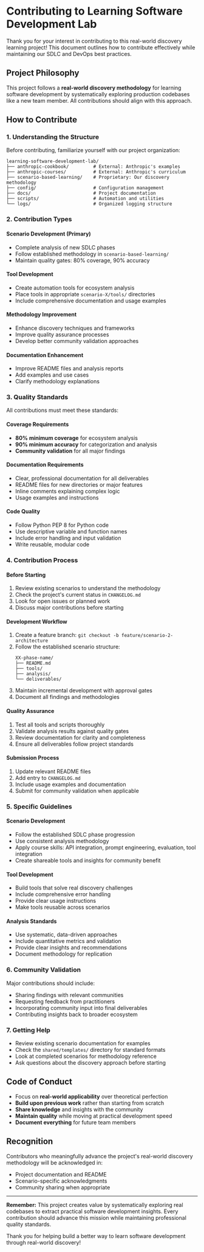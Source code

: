 # Contributing to Learning Software Development Lab

Thank you for your interest in contributing to this real-world discovery learning project! This document outlines how to contribute effectively while maintaining our SDLC and DevOps best practices.

## Project Philosophy

This project follows a **real-world discovery methodology** for learning software development by systematically exploring production codebases like a new team member. All contributions should align with this approach.

## How to Contribute

### 1. Understanding the Structure

Before contributing, familiarize yourself with our project organization:

```
learning-software-development-lab/
├── anthropic-cookbook/         # External: Anthropic's examples
├── anthropic-courses/          # External: Anthropic's curriculum  
├── scenario-based-learning/    # Proprietary: Our discovery methodology
├── config/                     # Configuration management
├── docs/                       # Project documentation
├── scripts/                    # Automation and utilities
└── logs/                       # Organized logging structure
```

### 2. Contribution Types

#### **Scenario Development** (Primary)
- Complete analysis of new SDLC phases
- Follow established methodology in `scenario-based-learning/`
- Maintain quality gates: 80% coverage, 90% accuracy

#### **Tool Development**
- Create automation tools for ecosystem analysis
- Place tools in appropriate `scenario-X/tools/` directories
- Include comprehensive documentation and usage examples

#### **Methodology Improvement**
- Enhance discovery techniques and frameworks
- Improve quality assurance processes
- Develop better community validation approaches

#### **Documentation Enhancement**
- Improve README files and analysis reports
- Add examples and use cases
- Clarify methodology explanations

### 3. Quality Standards

All contributions must meet these standards:

#### **Coverage Requirements**
- **80% minimum coverage** for ecosystem analysis
- **90% minimum accuracy** for categorization and analysis
- **Community validation** for all major findings

#### **Documentation Requirements**
- Clear, professional documentation for all deliverables
- README files for new directories or major features
- Inline comments explaining complex logic
- Usage examples and instructions

#### **Code Quality**
- Follow Python PEP 8 for Python code
- Use descriptive variable and function names
- Include error handling and input validation
- Write reusable, modular code

### 4. Contribution Process

#### **Before Starting**
1. Review existing scenarios to understand the methodology
2. Check the project's current status in `CHANGELOG.md`
3. Look for open issues or planned work
4. Discuss major contributions before starting

#### **Development Workflow**
1. Create a feature branch: `git checkout -b feature/scenario-2-architecture`
2. Follow the established scenario structure:
   ```
   XX-phase-name/
   ├── README.md
   ├── tools/
   ├── analysis/ 
   └── deliverables/
   ```
3. Maintain incremental development with approval gates
4. Document all findings and methodologies

#### **Quality Assurance**
1. Test all tools and scripts thoroughly
2. Validate analysis results against quality gates
3. Review documentation for clarity and completeness
4. Ensure all deliverables follow project standards

#### **Submission Process**
1. Update relevant README files
2. Add entry to `CHANGELOG.md`
3. Include usage examples and documentation
4. Submit for community validation when applicable

### 5. Specific Guidelines

#### **Scenario Development**
- Follow the established SDLC phase progression
- Use consistent analysis methodology
- Apply course skills: API integration, prompt engineering, evaluation, tool integration
- Create shareable tools and insights for community benefit

#### **Tool Development**
- Build tools that solve real discovery challenges
- Include comprehensive error handling
- Provide clear usage instructions
- Make tools reusable across scenarios

#### **Analysis Standards**
- Use systematic, data-driven approaches
- Include quantitative metrics and validation
- Provide clear insights and recommendations
- Document methodology for replication

### 6. Community Validation

Major contributions should include:
- Sharing findings with relevant communities
- Requesting feedback from practitioners
- Incorporating community input into final deliverables
- Contributing insights back to broader ecosystem

### 7. Getting Help

- Review existing scenario documentation for examples
- Check the `shared/templates/` directory for standard formats
- Look at completed scenarios for methodology reference
- Ask questions about the discovery approach before starting

## Code of Conduct

- Focus on **real-world applicability** over theoretical perfection
- **Build upon previous work** rather than starting from scratch  
- **Share knowledge** and insights with the community
- **Maintain quality** while moving at practical development speed
- **Document everything** for future team members

## Recognition

Contributors who meaningfully advance the project's real-world discovery methodology will be acknowledged in:
- Project documentation and README
- Scenario-specific acknowledgments
- Community sharing when appropriate

---

**Remember:** This project creates value by systematically exploring real codebases to extract practical software development insights. Every contribution should advance this mission while maintaining professional quality standards.

Thank you for helping build a better way to learn software development through real-world discovery!